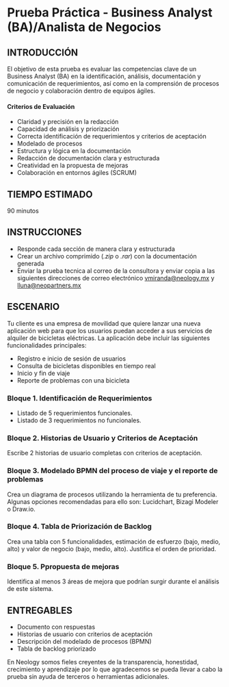 # Prueba Práctica - Business Analyst (BA)/Analista de Negocios

## INTRODUCCIÓN
El objetivo de esta prueba es evaluar las competencias clave de un Business Analyst (BA) en la identificación, análisis, documentación y comunicación de requerimientos, así como en la comprensión de procesos de negocio y colaboración dentro de equipos ágiles.

#### Criterios de Evaluación
* Claridad y precisión en la redacción
* Capacidad de análisis y priorización
* Correcta identificación de requerimientos y criterios de aceptación
* Modelado de procesos
* Estructura y lógica en la documentación
* Redacción de documentación clara y estructurada
* Creatividad en la propuesta de mejoras
* Colaboración en entornos ágiles (SCRUM)

 ## TIEMPO ESTIMADO
 90 minutos

## INSTRUCCIONES
* Responde cada sección de manera clara y estructurada
* Crear un archivo comprimido (_.zip_ o _.rar_) con la documentación generada
* Enviar la prueba tecnica al correo de la consultora y enviar copia a las siguientes direcciones de correo electrónico vmiranda@neology.mx y lluna@neopartners.mx

## ESCENARIO 
Tu cliente es una empresa de movilidad que quiere lanzar una nueva aplicación web para que los usuarios puedan acceder a sus servicios de alquiler de bicicletas eléctricas. La aplicación debe incluir las siguientes funcionalidades principales:
* Registro e inicio de sesión de usuarios
* Consulta de bicicletas disponibles en tiempo real
* Inicio y fin de viaje
* Reporte de problemas con una bicicleta

### Bloque 1. Identificación de Requerimientos
* Listado de 5 requerimientos funcionales.
* Listado de 3 requerimientos no funcionales.

### Bloque 2. Historias de Usuario y Criterios de Aceptación
Escribe 2 historias de usuario completas con criterios de aceptación.

### Bloque 3. Modelado BPMN del proceso de viaje y el reporte de problemas
Crea un diagrama de procesos utilizando la herramienta de tu preferencia. Algunas opciones recomendadas para ello son: Lucidchart, Bizagi Modeler o Draw.io.

### Bloque 4. Tabla de Priorización de Backlog
Crea una tabla con 5 funcionalidades, estimación de esfuerzo (bajo, medio, alto) y valor de negocio (bajo, medio, alto). Justifica el orden de prioridad.

### Bloque 5. Ppropuesta de mejoras
Identifica al menos 3 áreas de mejora que podrían surgir durante el análisis de este sistema.

## ENTREGABLES 
* Documento con respuestas
* Historias de usuario con criterios de aceptación
* Descripción del modelado de procesos (BPMN)
* Tabla de backlog priorizado
  

En Neology somos fieles creyentes de la transparencia, honestidad, crecimiento y aprendizaje por lo que agradecemos se pueda llevar a cabo la prueba sin ayuda de terceros o herramientas adicionales.
   
